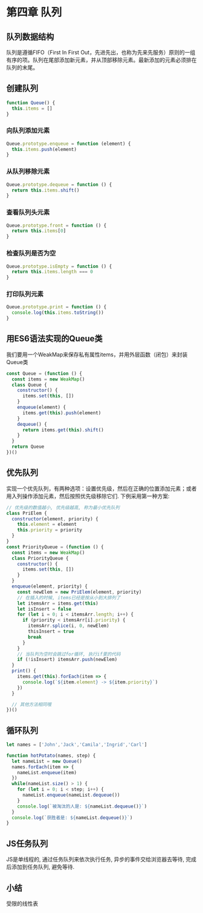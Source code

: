 # 第四章 队列

## 队列数据结构

队列是遵循FIFO（First In First Out，先进先出，也称为先来先服务）原则的一组有序的项。队列在尾部添加新元素，并从顶部移除元素。最新添加的元素必须排在队列的末尾。

## 创建队列

```javascript
function Queue() {
  this.items = []
}
```

### 向队列添加元素

```javascript
Queue.prototype.enqueue = function (element) {
  this.items.push(element)
}
```

### 从队列移除元素

```javascript
Queue.prototype.dequeue = function () {
  return this.items.shift()
}
```

### 查看队列头元素

```javascript
Queue.prototype.front = function () {
  return this.items[0]
}
```

### 检查队列是否为空

```javascript
Queue.prototype.isEmpty = function () {
  return this.items.length === 0
}
```

### 打印队列元素

```javascript
Queue.prototype.print = function () {
  console.log(this.items.toString())
}
```

## 用ES6语法实现的Queue类

我们要用一个WeakMap来保存私有属性items，并用外层函数（闭包）来封装Queue类

```javascript
const Queue = (function () {
  const items = new WeakMap()
  class Queue {
    constructor() {
      items.set(this, [])
    }
    enqueue(element) {
      items.get(this).push(element)
    }
    dequeue() {
      return items.get(this).shift()
    }
  }
  return Queue
})()
```

## 优先队列

实现一个优先队列，有两种选项：设置优先级，然后在正确的位置添加元素；或者用入列操作添加元素，然后按照优先级移除它们. 下例采用第一种方案:

```javascript
// 优先级的数值越小, 优先级越高, 称为最小优先队列
class PriElem {
  constructor(element, priority) {
    this.element = element
    this.priority = priority
  }
}
const PriorityQueue = (function () {
  const items = new WeakMap()
  class PriorityQueue {
    constructor() {
      items.set(this, [])
    }
  }
  enqueue(element, priority) {
    const newElem = new PriElem(element, priority)
    // 在插入的时候, items已经是按从小到大排列了
    let itemsArr = items.get(this)
    let isInsert = false
    for (let i = 0; i < itemsArr.length; i++) {
      if (priority < itemsArr[i].priority) {
        itemsArr.splice(i, 0, newElem)
        thisInsert = true
        break
      }
    }
    // 当队列为空时会跳过for循环, 执行if里的代码
    if (!isInsert) itemsArr.push(newElem)
  }
  print() {
    items.get(this).forEach(item => {
      console.log(`${item.element} -> ${item.priority}`)
    })
  }

  // 其他方法相同哦
})()
```

## 循环队列

```javascript
let names = ['John','Jack','Camila','Ingrid','Carl']

function hotPotato(names, step) {
  let nameList = new Queue()
  names.forEach(item => {
    nameList.enqueue(item)
  })
  while(nameList.size() > 1) {
    for (let i = 0; i < step; i++) {
      nameList.enqueue(nameList.dequeue())
    }
    console.log(`被淘汰的人是: ${nameList.dequeue()}`)
  }
  console.log(`获胜者是: ${nameList.dequeue()}`)
}

```

## JS任务队列

JS是单线程的, 通过任务队列来依次执行任务, 异步的事件交给浏览器去等待, 完成后添加到任务队列, 避免等待.

## 小结

受限的线性表
